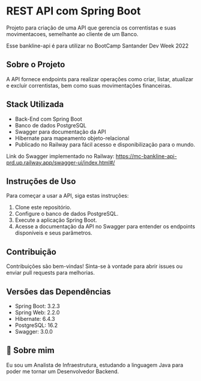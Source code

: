 
# REST API com Spring Boot

Projeto para criação de uma API que gerencia os correntistas e suas movimentacoes, semelhante ao cliente de um Banco.

Esse bankline-api é para utilizar no BootCamp Santander Dev Week 2022

## Sobre o Projeto

A API fornece endpoints para realizar operações como criar, listar, atualizar e excluir correntistas, bem como suas movimentações financeiras. 

## Stack Utilizada

- Back-End com Spring Boot
- Banco de dados PostgreSQL
- Swagger para documentação da API
- Hibernate para mapeamento objeto-relacional
- Publicado no Railway para fácil acesso e disponibilização para o mundo.

Link do Swagger implementado  no Railway: https://mc-bankline-api-prd.up.railway.app/swagger-ui/index.html#/

## Instruções de Uso

Para começar a usar a API, siga estas instruções:

1. Clone este repositório.
2. Configure o banco de dados PostgreSQL.
3. Execute a aplicação Spring Boot.
4. Acesse a documentação da API no Swagger para entender os endpoints disponíveis e seus parâmetros.

## Contribuição

Contribuições são bem-vindas! Sinta-se à vontade para abrir issues ou enviar pull requests para melhorias.

## Versões das Dependências

- Spring Boot: 3.2.3
- Spring Web: 2.2.0
- Hibernate: 6.4.3
- PostgreSQL: 16.2
- Swagger: 3.0.0

## 🚀 Sobre mim
Eu sou um Analista de Infraestrutura, estudando a linguagem Java para poder me tornar um Desenvolvedor Backend.


